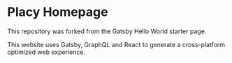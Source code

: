 # Placy Homepage

This repository was forked from the Gatsby Hello World starter page.

This website uses Gatsby, GraphQL and React to generate a cross-platform optimized web experience.